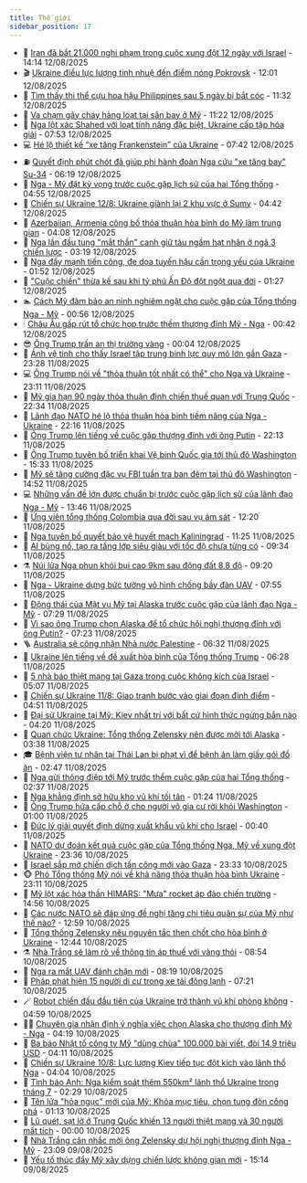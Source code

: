 ```yaml
---
title: Thế giới
sidebar_position: 17
---
```


<!-- dantri-the-gioi:START -->
- 🌋 [Iran đã bắt 21.000 nghi phạm trong cuộc xung đột 12 ngày với Israel](https://dantri.com.vn/the-gioi/iran-da-bat-21000-nghi-pham-trong-cuoc-xung-dot-12-ngay-voi-israel-20250812210223869.htm) - 14:14 12/08/2025
- 🎬 [Ukraine điều lực lượng tinh nhuệ đến điểm nóng Pokrovsk](https://dantri.com.vn/the-gioi/ukraine-dieu-luc-luong-tinh-nhue-den-diem-nong-pokrovsk-20250812185323184.htm) - 12:01 12/08/2025
- 🧰 [Tìm thấy thi thể cựu hoa hậu Philippines sau 5 ngày bị bắt cóc](https://dantri.com.vn/the-gioi/tim-thay-thi-the-cuu-hoa-hau-philippines-sau-5-ngay-bi-bat-coc-20250812180404093.htm) - 11:32 12/08/2025
- 🌋 [Va chạm gây cháy hàng loạt tại sân bay ở Mỹ](https://dantri.com.vn/the-gioi/va-cham-gay-chay-hang-loat-tai-san-bay-o-my-20250812181817202.htm) - 11:22 12/08/2025
- 🗽 [Nga lột xác Shahed với loạt tính năng đặc biệt, Ukraine cấp tập hóa giải](https://dantri.com.vn/the-gioi/nga-lot-xac-shahed-voi-loat-tinh-nang-dac-biet-ukraine-cap-tap-hoa-giai-20250812144221169.htm) - 07:53 12/08/2025
- 💻 [Hé lộ thiết kế “xe tăng Frankenstein” của Ukraine](https://dantri.com.vn/the-gioi/he-lo-thiet-ke-xe-tang-frankenstein-cua-ukraine-20250812142432428.htm) - 07:42 12/08/2025
- ⛽️ [Quyết định phút chót đã giúp phi hành đoàn Nga cứu &quot;xe tăng bay&quot; Su-34](https://dantri.com.vn/the-gioi/quyet-dinh-phut-chot-da-giup-phi-hanh-doan-nga-cuu-xe-tang-bay-su-34-20250812114445600.htm) - 06:19 12/08/2025
- 🤩 [Nga - Mỹ đặt kỳ vọng trước cuộc gặp lịch sử của hai Tổng thống](https://dantri.com.vn/the-gioi/nga-my-dat-ky-vong-truoc-cuoc-gap-lich-su-cua-hai-tong-thong-20250812113836320.htm) - 04:55 12/08/2025
- 🧐 [Chiến sự Ukraine 12/8: Ukraine giành lại 2 khu vực ở Sumy](https://dantri.com.vn/the-gioi/chien-su-ukraine-128-ukraine-gianh-lai-2-khu-vuc-o-sumy-20250812112339813.htm) - 04:42 12/08/2025
- 🎊 [Azerbaijan, Armenia công bố thỏa thuận hòa bình do Mỹ làm trung gian](https://dantri.com.vn/the-gioi/azerbaijan-armenia-cong-bo-thoa-thuan-hoa-binh-do-my-lam-trung-gian-20250812103227918.htm) - 04:08 12/08/2025
- 📝 [Nga lần đầu tung &quot;mắt thần&quot; canh giữ tàu ngầm hạt nhân ở ngã 3 chiến lược](https://dantri.com.vn/the-gioi/nga-lan-dau-tung-mat-than-canh-giu-tau-ngam-hat-nhan-o-nga-3-chien-luoc-20250812101446076.htm) - 03:19 12/08/2025
- 🤡 [Nga đẩy mạnh tiến công, đe dọa tuyến hậu cần trọng yếu của Ukraine](https://dantri.com.vn/the-gioi/nga-day-manh-tien-cong-de-doa-tuyen-hau-can-trong-yeu-cua-ukraine-20250812085112332.htm) - 01:52 12/08/2025
- 🥷 [&quot;Cuộc chiến&quot; thừa kế sau khi tỷ phú Ấn Độ đột ngột qua đời](https://dantri.com.vn/the-gioi/cuoc-chien-thua-ke-sau-khi-ty-phu-an-do-dot-ngot-qua-doi-20250812081909713.htm) - 01:27 12/08/2025
- 🏊 [Cách Mỹ đảm bảo an ninh nghiêm ngặt cho cuộc gặp của Tổng thống Nga - Mỹ](https://dantri.com.vn/the-gioi/cach-my-dam-bao-an-ninh-nghiem-ngat-cho-cuoc-gap-cua-tong-thong-nga-my-20250812074605041.htm) - 00:56 12/08/2025
- 🕯 [Châu Âu gấp rút tổ chức họp trước thềm thượng đỉnh Mỹ - Nga](https://dantri.com.vn/the-gioi/chau-au-gap-rut-to-chuc-hop-truoc-them-thuong-dinh-my-nga-20250812073916522.htm) - 00:42 12/08/2025
- 😎 [Ông Trump trấn an thị trường vàng](https://dantri.com.vn/the-gioi/ong-trump-tran-an-thi-truong-vang-20250812064827668.htm) - 00:04 12/08/2025
- 🌈 [Ảnh vệ tinh cho thấy Israel tập trung binh lực quy mô lớn gần Gaza](https://dantri.com.vn/the-gioi/anh-ve-tinh-cho-thay-israel-tap-trung-binh-luc-quy-mo-lon-gan-gaza-20250812062759387.htm) - 23:28 11/08/2025
- 💻 [Ông Trump nói về &quot;thỏa thuận tốt nhất có thể&quot; cho Nga và Ukraine](https://dantri.com.vn/the-gioi/ong-trump-noi-ve-thoa-thuan-tot-nhat-co-the-cho-nga-va-ukraine-20250812051954975.htm) - 23:11 11/08/2025
- 🤖 [Mỹ gia hạn 90 ngày thỏa thuận đình chiến thuế quan với Trung Quốc](https://dantri.com.vn/the-gioi/my-gia-han-90-ngay-thoa-thuan-dinh-chien-thue-quan-voi-trung-quoc-20250812053338666.htm) - 22:34 11/08/2025
- 🦏 [Lãnh đạo NATO hé lộ thỏa thuận hòa bình tiềm năng của Nga - Ukraine](https://dantri.com.vn/the-gioi/lanh-dao-nato-he-lo-thoa-thuan-hoa-binh-tiem-nang-cua-nga-ukraine-20250812000214044.htm) - 22:16 11/08/2025
- 🌁 [Ông Trump lên tiếng về cuộc gặp thượng đỉnh với ông Putin](https://dantri.com.vn/the-gioi/ong-trump-len-tieng-ve-cuoc-gap-thuong-dinh-voi-ong-putin-20250812005312988.htm) - 22:13 11/08/2025
- 🐘 [Ông Trump tuyên bố triển khai Vệ binh Quốc gia tới thủ đô Washington](https://dantri.com.vn/the-gioi/ong-trump-tuyen-bo-trien-khai-ve-binh-quoc-gia-toi-thu-do-washington-20250811221628205.htm) - 15:33 11/08/2025
- 🥷 [Mỹ sẽ tăng cường đặc vụ FBI tuần tra ban đêm tại thủ đô Washington](https://dantri.com.vn/the-gioi/my-se-tang-cuong-dac-vu-fbi-tuan-tra-ban-dem-tai-thu-do-washington-20250811215056614.htm) - 14:52 11/08/2025
- 💻 [Những vấn đề lớn được chuẩn bị trước cuộc gặp lịch sử của lãnh đạo Nga - Mỹ](https://dantri.com.vn/the-gioi/nhung-van-de-lon-duoc-chuan-bi-truoc-cuoc-gap-lich-su-cua-lanh-dao-nga-my-20250811201924561.htm) - 13:46 11/08/2025
- 🎡 [Ứng viên tổng thống Colombia qua đời sau vụ ám sát](https://dantri.com.vn/the-gioi/ung-vien-tong-thong-colombia-qua-doi-sau-vu-am-sat-20250811185743055.htm) - 12:20 11/08/2025
- 🧰 [Nga tuyên bố quyết bảo vệ huyết mạch Kaliningrad](https://dantri.com.vn/the-gioi/nga-tuyen-bo-quyet-bao-ve-huyet-mach-kaliningrad-20250811165827337.htm) - 11:25 11/08/2025
- 🥸 [AI bùng nổ, tạo ra tầng lớp siêu giàu với tốc độ chưa từng có](https://dantri.com.vn/the-gioi/ai-bung-no-tao-ra-tang-lop-sieu-giau-voi-toc-do-chua-tung-co-20250811161753212.htm) - 09:34 11/08/2025
- ⚗️ [Núi lửa Nga phun khói bụi cao 9km sau động đất 8,8 độ](https://dantri.com.vn/the-gioi/nui-lua-nga-phun-khoi-bui-cao-9km-sau-dong-dat-88-do-20250811161131548.htm) - 09:20 11/08/2025
- 🌮 [Nga - Ukraine dựng bức tường vô hình chống bầy đàn UAV](https://dantri.com.vn/the-gioi/nga-ukraine-dung-buc-tuong-vo-hinh-chong-bay-dan-uav-20250811143532055.htm) - 07:55 11/08/2025
- 🎃 [Động thái của Mật vụ Mỹ tại Alaska trước cuộc gặp của lãnh đạo Nga - Mỹ](https://dantri.com.vn/the-gioi/dong-thai-cua-mat-vu-my-tai-alaska-truoc-cuoc-gap-cua-lanh-dao-nga-my-20250811125916839.htm) - 07:29 11/08/2025
- 💫 [Vì sao ông Trump chọn Alaska để tổ chức hội nghị thượng đỉnh với ông Putin?](https://dantri.com.vn/the-gioi/vi-sao-ong-trump-chon-alaska-de-to-chuc-hoi-nghi-thuong-dinh-voi-ong-putin-20250811141007551.htm) - 07:23 11/08/2025
- 🪜 [Australia sẽ công nhận Nhà nước Palestine](https://dantri.com.vn/the-gioi/australia-se-cong-nhan-nha-nuoc-palestine-20250811115826878.htm) - 06:32 11/08/2025
- 🌋 [Ukraine lên tiếng về đề xuất hòa bình của Tổng thống Trump](https://dantri.com.vn/the-gioi/ukraine-len-tieng-ve-de-xuat-hoa-binh-cua-tong-thong-trump-20250809083632821.htm) - 06:28 11/08/2025
- 🦏 [5 nhà báo thiệt mạng tại Gaza trong cuộc không kích của Israel](https://dantri.com.vn/the-gioi/5-nha-bao-thiet-mang-tai-gaza-trong-cuoc-khong-kich-cua-israel-20250811103009412.htm) - 05:07 11/08/2025
- 👀 [Chiến sự Ukraine 11/8: Giao tranh bước vào giai đoạn đỉnh điểm](https://dantri.com.vn/the-gioi/chien-su-ukraine-118-giao-tranh-buoc-vao-giai-doan-dinh-diem-20250811113101920.htm) - 04:51 11/08/2025
- 🧰 [Đại sứ Ukraine tại Mỹ: Kiev nhất trí với bất cứ hình thức ngừng bắn nào](https://dantri.com.vn/the-gioi/dai-su-ukraine-tai-my-kiev-nhat-tri-voi-bat-cu-hinh-thuc-ngung-ban-nao-20250811103925278.htm) - 04:20 11/08/2025
- 🚀 [Quan chức Ukraine: Tổng thống Zelensky nên được mời tới Alaska](https://dantri.com.vn/the-gioi/quan-chuc-ukraine-tong-thong-zelensky-nen-duoc-moi-toi-alaska-20250811090237194.htm) - 03:38 11/08/2025
- 🎓 [Bệnh viện tư nhân tại Thái Lan bị phạt vì để bệnh án làm giấy gói đồ ăn](https://dantri.com.vn/the-gioi/benh-vien-tu-nhan-tai-thai-lan-bi-phat-vi-de-benh-an-lam-giay-goi-do-an-20250811092131379.htm) - 02:47 11/08/2025
- 🥸 [Nga gửi thông điệp tới Mỹ trước thềm cuộc gặp của hai Tổng thống](https://dantri.com.vn/the-gioi/nga-gui-thong-diep-toi-my-truoc-them-cuoc-gap-cua-hai-tong-thong-20250811070113617.htm) - 02:37 11/08/2025
- 🦅 [Nga khẳng định sở hữu kho vũ khí tối tân](https://dantri.com.vn/the-gioi/nga-khang-dinh-so-huu-kho-vu-khi-toi-tan-20250811081711581.htm) - 01:24 11/08/2025
- 🤭 [Ông Trump hứa cấp chỗ ở cho người vô gia cư rời khỏi Washington](https://dantri.com.vn/the-gioi/ong-trump-hua-cap-cho-o-cho-nguoi-vo-gia-cu-roi-khoi-washington-20250811074404910.htm) - 01:00 11/08/2025
- 🤖 [Đức lý giải quyết định dừng xuất khẩu vũ khí cho Israel](https://dantri.com.vn/the-gioi/duc-ly-giai-quyet-dinh-dung-xuat-khau-vu-khi-cho-israel-20250811072501301.htm) - 00:40 11/08/2025
- 🐲 [NATO dự đoán kết quả cuộc gặp của Tổng thống Nga, Mỹ về xung đột Ukraine](https://dantri.com.vn/the-gioi/nato-du-doan-ket-qua-cuoc-gap-cua-tong-thong-nga-my-ve-xung-dot-ukraine-20250811062941337.htm) - 23:36 10/08/2025
- 🫣 [Israel sắp mở chiến dịch tấn công mới vào Gaza](https://dantri.com.vn/the-gioi/israel-sap-mo-chien-dich-tan-cong-moi-vao-gaza-20250811062143131.htm) - 23:33 10/08/2025
- 🐵 [Phó Tổng thống Mỹ nói về khả năng thỏa thuận hòa bình Ukraine](https://dantri.com.vn/the-gioi/pho-tong-thong-my-noi-ve-kha-nang-thoa-thuan-hoa-binh-ukraine-20250811055033254.htm) - 23:11 10/08/2025
- 🫶 [Mỹ lột xác hỏa thần HIMARS: &quot;Mưa&quot; rocket áp đảo chiến trường](https://dantri.com.vn/the-gioi/my-lot-xac-hoa-than-himars-mua-rocket-ap-dao-chien-truong-20250810214519852.htm) - 14:56 10/08/2025
- 💃 [Các nước NATO sẽ đáp ứng đề nghị tăng chi tiêu quân sự của Mỹ như thế nào?](https://dantri.com.vn/the-gioi/cac-nuoc-nato-se-dap-ung-de-nghi-tang-chi-tieu-quan-su-cua-my-nhu-the-nao-20250810192534559.htm) - 12:59 10/08/2025
- 💫 [Tổng thống Zelensky nêu nguyên tắc then chốt cho hòa bình ở Ukraine](https://dantri.com.vn/the-gioi/tong-thong-zelensky-neu-nguyen-tac-then-chot-cho-hoa-binh-o-ukraine-20250810190559855.htm) - 12:44 10/08/2025
- ⚗️ [Nhà Trắng sẽ làm rõ về thông tin áp thuế với vàng thỏi](https://dantri.com.vn/the-gioi/nha-trang-se-lam-ro-ve-thong-tin-ap-thue-voi-vang-thoi-20250810154926631.htm) - 08:54 10/08/2025
- 🥷 [Nga ra mắt UAV đánh chặn mới](https://dantri.com.vn/the-gioi/nga-ra-mat-uav-danh-chan-moi-20250810145721232.htm) - 08:19 10/08/2025
- 🥸 [Pháp phát hiện 15 người di cư trong xe tải đông lạnh](https://dantri.com.vn/the-gioi/phap-phat-hien-15-nguoi-di-cu-trong-xe-tai-dong-lanh-20250810141750682.htm) - 07:21 10/08/2025
- 🪄 [Robot chiến đấu đầu tiên của Ukraine trở thành vũ khí phòng không](https://dantri.com.vn/the-gioi/robot-chien-dau-dau-tien-cua-ukraine-tro-thanh-vu-khi-phong-khong-20250810101816558.htm) - 04:59 10/08/2025
- 🧑‍💻 [Chuyên gia nhận định ý nghĩa việc chọn Alaska cho thượng đỉnh Mỹ - Nga](https://dantri.com.vn/the-gioi/chuyen-gia-nhan-dinh-y-nghia-viec-chon-alaska-cho-thuong-dinh-my-nga-20250810111134394.htm) - 04:19 10/08/2025
- 🤭 [Ba báo Nhật tố công ty Mỹ &quot;dùng chùa&quot; 100.000 bài viết, đòi 14,9 triệu USD](https://dantri.com.vn/the-gioi/ba-bao-nhat-to-cong-ty-my-dung-chua-100000-bai-viet-doi-149-trieu-usd-20250810110424144.htm) - 04:11 10/08/2025
- 🗽 [Chiến sự Ukraine 10/8: Lực lượng Kiev tiếp tục đột kích vào lãnh thổ Nga](https://dantri.com.vn/the-gioi/chien-su-ukraine-108-luc-luong-kiev-tiep-tuc-dot-kich-vao-lanh-tho-nga-20250810105935475.htm) - 04:04 10/08/2025
- 🤖 [Tình báo Anh: Nga kiểm soát thêm 550km² lãnh thổ Ukraine trong tháng 7](https://dantri.com.vn/the-gioi/tinh-bao-anh-nga-kiem-soat-them-550km-lanh-tho-ukraine-trong-thang-7-20250810092443133.htm) - 02:29 10/08/2025
- 🌈 [Tên lửa &quot;hỏa ngục&quot; mới của Mỹ: Khóa mục tiêu, chọn tung đòn công phá](https://dantri.com.vn/the-gioi/ten-lua-hoa-nguc-moi-cua-my-khoa-muc-tieu-chon-tung-don-cong-pha-20250810080637214.htm) - 01:13 10/08/2025
- 🤩 [Lũ quét, sạt lở ở Trung Quốc khiến 13 người thiệt mạng và 30 người mất tích](https://dantri.com.vn/the-gioi/lu-quet-sat-lo-o-trung-quoc-khien-13-nguoi-thiet-mang-va-30-nguoi-mat-tich-20250810065609958.htm) - 00:00 10/08/2025
- 🤗 [Nhà Trắng cân nhắc mời ông Zelensky dự hội nghị thượng đỉnh Nga - Mỹ](https://dantri.com.vn/the-gioi/nha-trang-can-nhac-moi-ong-zelensky-du-hoi-nghi-thuong-dinh-nga-my-20250810060423651.htm) - 23:09 09/08/2025
- 🙉 [Yếu tố thúc đẩy Mỹ xây dựng chiến lược không gian mới](https://dantri.com.vn/the-gioi/yeu-to-thuc-day-my-xay-dung-chien-luoc-khong-gian-moi-20250807182250163.htm) - 15:14 09/08/2025<!-- dantri-the-gioi:END -->
